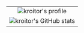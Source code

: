 ||
|:-:|
|![kroitor's profile](https://github-profile-trophy.vercel.app/?username=kroitor&theme=juicyfresh&theme=onedark&column=4)|
|![kroitor's GitHub stats](https://github-readme-stats.vercel.app/api?username=kroitor&show_icons=true&theme=dark)|
